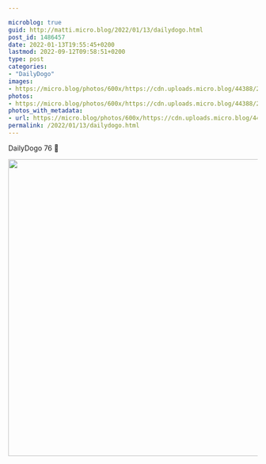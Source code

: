 ```yaml
---

microblog: true
guid: http://matti.micro.blog/2022/01/13/dailydogo.html
post_id: 1486457
date: 2022-01-13T19:55:45+0200
lastmod: 2022-09-12T09:58:51+0200
type: post
categories:
- "DailyDogo"
images:
- https://micro.blog/photos/600x/https://cdn.uploads.micro.blog/44388/2022/cd4ec65519.jpg
photos:
- https://micro.blog/photos/600x/https://cdn.uploads.micro.blog/44388/2022/cd4ec65519.jpg
photos_with_metadata:
- url: https://micro.blog/photos/600x/https://cdn.uploads.micro.blog/44388/2022/cd4ec65519.jpg
permalink: /2022/01/13/dailydogo.html
---
```

DailyDogo 76 🐶

<img src="https://micro.blog/photos/600x/https://blog.martin-haehnel.de/uploads/2022/cd4ec65519.jpg" width="600" height="600" alt="" />
